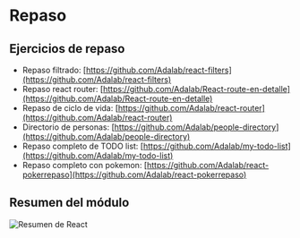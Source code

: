 # Repaso

## Ejercicios de repaso

* Repaso filtrado: [https://github.com/Adalab/react-filters](https://github.com/Adalab/react-filters)
* Repaso react router: [https://github.com/Adalab/React-route-en-detalle](https://github.com/Adalab/React-route-en-detalle)
* Repaso de ciclo de vida: [https://github.com/Adalab/react-router](https://github.com/Adalab/react-router)
* Directorio de personas: [https://github.com/Adalab/people-directory](https://github.com/Adalab/people-directory)
* Repaso completo de TODO list: [https://github.com/Adalab/my-todo-list](https://github.com/Adalab/my-todo-list)
* Repaso completo con pokemon: [https://github.com/Adalab/react-pokerrepaso](https://github.com/Adalab/react-pokerrepaso)

## Resumen del módulo

![Resumen de React](../.gitbook/assets/react.png)

